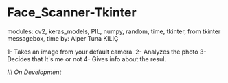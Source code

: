 # Face_Scanner-Tkinter


modules: cv2, keras_models, PIL, numpy, random, time, tkinter, from tkinter messagebox, time
by: Alper Tuna KILIÇ

1- Takes an image from your default camera.
2- Analyzes the photo
3- Decides that It's me or not
4- Gives info about the resul.

*!!! On Development*
